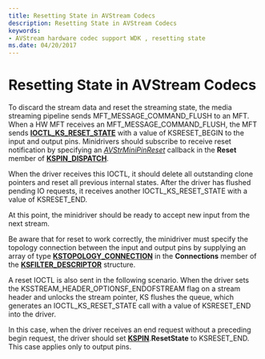 ```yaml
---
title: Resetting State in AVStream Codecs
description: Resetting State in AVStream Codecs
keywords:
- AVStream hardware codec support WDK , resetting state
ms.date: 04/20/2017
---
```


# Resetting State in AVStream Codecs


To discard the stream data and reset the streaming state, the media streaming pipeline sends MFT\_MESSAGE\_COMMAND\_FLUSH to an MFT. When a HW MFT receives an MFT\_MESSAGE\_COMMAND\_FLUSH, the MFT sends [**IOCTL\_KS\_RESET\_STATE**](/windows-hardware/drivers/ddi/ks/ni-ks-ioctl_ks_reset_state) with a value of KSRESET\_BEGIN to the input and output pins. Minidrivers should subscribe to receive reset notification by specifying an [*AVStrMiniPinReset*](/previous-versions/ff556354(v=vs.85)) callback in the **Reset** member of [**KSPIN\_DISPATCH**](/windows-hardware/drivers/ddi/ks/ns-ks-_kspin_dispatch).

When the driver receives this IOCTL, it should delete all outstanding clone pointers and reset all previous internal states. After the driver has flushed pending IO requests, it receives another IOCTL\_KS\_RESET\_STATE with a value of KSRESET\_END.

At this point, the minidriver should be ready to accept new input from the next stream.

Be aware that for reset to work correctly, the minidriver must specify the topology connection between the input and output pins by supplying an array of type [**KSTOPOLOGY\_CONNECTION**](/windows-hardware/drivers/ddi/ks/ns-ks-kstopology_connection) in the **Connections** member of the [**KSFILTER\_DESCRIPTOR**](/windows-hardware/drivers/ddi/ks/ns-ks-_ksfilter_descriptor) structure.

A reset IOCTL is also sent in the following scenario. When the driver sets the KSSTREAM\_HEADER\_OPTIONSF\_ENDOFSTREAM flag on a stream header and unlocks the stream pointer, KS flushes the queue, which generates an IOCTL\_KS\_RESET\_STATE call with a value of KSRESET\_END into the driver.

In this case, when the driver receives an end request without a preceding begin request, the driver should set [**KSPIN**](/windows-hardware/drivers/ddi/ks/ns-ks-_kspin).**ResetState** to KSRESET\_END. This case applies only to output pins.

 

